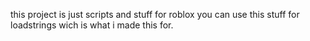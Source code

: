 this project is just scripts and stuff for roblox you can use this stuff for loadstrings wich is what i made this for.
